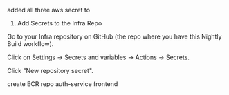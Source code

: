added all three aws secret to 

1. Add Secrets to the Infra Repo

Go to your Infra repository on GitHub (the repo where you have this Nightly Build workflow).

Click on Settings → Secrets and variables → Actions → Secrets.

Click "New repository secret".


create ECR repo
auth-service
frontend